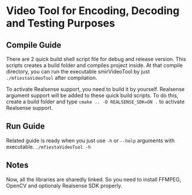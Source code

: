 # Video Tool for Encoding, Decoding and Testing Purposes

## Compile Guide

There are 2 quick build shell script file for debug and release version. This scripts creates a build folder and compiles project inside.
At that compile directory, you can run the executable smirVideoTool by just `./mfiestaVideoTool` after compilation.

To activate Realsense support, you need to build it by yourself. Realsense argument support will be added to these quick build scripts.
To do this, create a build folder and type `cmake .. -D REALSENSE_SDK=ON .` to activate Realsense support.

## Run Guide

Related guide is ready when you just use `-h` or `--help` arguments with executable. `./mfiestaVideoTool -h`

## Notes

Now, all the libraries are sharedly linked. So you need to install FFMPEG, OpenCV and optionaly Realsense SDK properly. 


